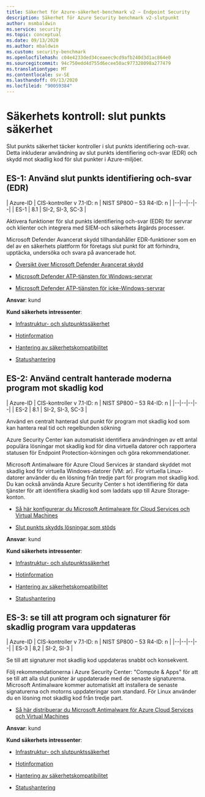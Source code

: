 ```yaml
---
title: Säkerhet för Azure-säkerhet-benchmark v2 – Endpoint Security
description: Säkerhet för Azure Security benchmark v2-slutpunkt
author: msmbaldwin
ms.service: security
ms.topic: conceptual
ms.date: 09/13/2020
ms.author: mbaldwin
ms.custom: security-benchmark
ms.openlocfilehash: c04e4233ded34ceaeec9cd9afb240d3d1ac864e0
ms.sourcegitcommit: 94c750edd4d755d6ecee50ac977328098a277479
ms.translationtype: MT
ms.contentlocale: sv-SE
ms.lasthandoff: 09/13/2020
ms.locfileid: "90059384"
---
```

# <a name="security-control-endpoint-security"></a>Säkerhets kontroll: slut punkts säkerhet

Slut punkts säkerhet täcker kontroller i slut punkts identifiering och-svar. Detta inkluderar användning av slut punkts identifiering och-svar (EDR) och skydd mot skadlig kod för slut punkter i Azure-miljöer.

## <a name="es-1-use-endpoint-detection-and-response-edr"></a>ES-1: Använd slut punkts identifiering och-svar (EDR)

| Azure-ID | CIS-kontroller v 7.1-ID: n | NIST SP800 – 53 R4-ID: n |
|--|--|--|--|
| ES-1 | 8.1 | SI-2, SI-3, SC-3 |

Aktivera funktioner för slut punkts identifiering och-svar (EDR) för servrar och klienter och integrera med SIEM-och säkerhets åtgärds processer.

Microsoft Defender Avancerat skydd tillhandahåller EDR-funktioner som en del av en säkerhets plattform för företags slut punkt för att förhindra, upptäcka, undersöka och svara på avancerade hot. 

- [Översikt över Microsoft Defender Avancerat skydd](/windows/security/threat-protection/microsoft-defender-atp/microsoft-defender-advanced-threat-protection)

- [Microsoft Defender ATP-tjänsten för Windows-servrar](/windows/security/threat-protection/microsoft-defender-atp/configure-server-endpoints)

- [Microsoft Defender ATP-tjänsten för icke-Windows-servrar](/windows/security/threat-protection/microsoft-defender-atp/configure-endpoints-non-windows)

**Ansvar**: kund

**Kund säkerhets intressenter**:

- [Infrastruktur- och slutpunktssäkerhet](/azure/cloud-adoption-framework/organize/cloud-security)

- [Hotinformation](/azure/cloud-adoption-framework/organize/cloud-security-threat-intelligence)

- [Hantering av säkerhetskompatibilitet](/azure/cloud-adoption-framework/organize/cloud-security-compliance-management)

- [Statushantering](/azure/cloud-adoption-framework/organize/cloud-security-compliance-management)

## <a name="es-2-use-centrally-managed-modern-anti-malware-software"></a>ES-2: Använd centralt hanterade moderna program mot skadlig kod

| Azure-ID | CIS-kontroller v 7.1-ID: n | NIST SP800 – 53 R4-ID: n |
|--|--|--|--|
| ES-2 | 8.1 | SI-2, SI-3, SC-3 |

Använd en centralt hanterad slut punkt för program mot skadlig kod som kan hantera real tid och regelbunden sökning

Azure Security Center kan automatiskt identifiera användningen av ett antal populära lösningar mot skadlig kod för dina virtuella datorer och rapportera statusen för Endpoint Protection-körningen och göra rekommendationer. 

Microsoft Antimalware för Azure Cloud Services är standard skyddet mot skadlig kod för virtuella Windows-datorer (VM: ar). För virtuella Linux-datorer använder du en lösning från tredje part för program mot skadlig kod.  Du kan också använda Azure Security Center s hot identifiering för data tjänster för att identifiera skadlig kod som laddats upp till Azure Storage-konton. 

- [Så här konfigurerar du Microsoft Antimalware för Cloud Services och Virtual Machines](../fundamentals/antimalware.md)

- [Slut punkts skydds lösningar som stöds](https://docs.microsoft.com/azure/security-center/security-center-services?tabs=features-windows#supported-endpoint-protection-solutions-)

**Ansvar**: kund

**Kund säkerhets intressenter**:

- [Infrastruktur- och slutpunktssäkerhet](/azure/cloud-adoption-framework/organize/cloud-security)

- [Hotinformation](/azure/cloud-adoption-framework/organize/cloud-security-threat-intelligence)

- [Hantering av säkerhetskompatibilitet](/azure/cloud-adoption-framework/organize/cloud-security-compliance-management)

- [Statushantering](/azure/cloud-adoption-framework/organize/cloud-security-compliance-management)

## <a name="es-3-ensure-anti-malware-software-and-signatures-are-updated"></a>ES-3: se till att program och signaturer för skadlig program vara uppdateras

| Azure-ID | CIS-kontroller v 7.1-ID: n | NIST SP800 – 53 R4-ID: n |
|--|--|--|--|
| ES-3 | 8,2 | SI-2, SI-3 |

Se till att signaturer mot skadlig kod uppdateras snabbt och konsekvent. 

Följ rekommendationerna i Azure Security Center: "Compute &amp; Apps" för att se till att alla slut punkter är uppdaterade med de senaste signaturerna. Microsoft Antimalware kommer automatiskt att installera de senaste signaturerna och motorns uppdateringar som standard. För Linux använder du en lösning mot skadlig kod från tredje part.

- [Så här distribuerar du Microsoft Antimalware för Azure Cloud Services och Virtual Machines](../fundamentals/antimalware.md)

**Ansvar**: kund

**Kund säkerhets intressenter**:

- [Infrastruktur- och slutpunktssäkerhet](/azure/cloud-adoption-framework/organize/cloud-security)

- [Hotinformation](/azure/cloud-adoption-framework/organize/cloud-security-threat-intelligence)

- [Hantering av säkerhetskompatibilitet](/azure/cloud-adoption-framework/organize/cloud-security-compliance-management)

- [Statushantering](/azure/cloud-adoption-framework/organize/cloud-security-compliance-management)

